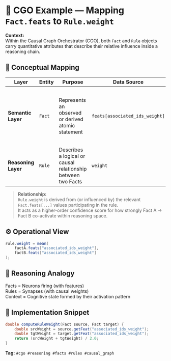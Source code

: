 # 🧠 CGO Example — Mapping `Fact.feats` to `Rule.weight`
**Context:**  
Within the Causal Graph Orchestrator (CGO), both `Fact` and `Rule` objects carry quantitative attributes that describe their relative influence inside a reasoning chain.

## 🧩 Conceptual Mapping
| Layer | Entity | Purpose | Data Source | Notes |
|--------|---------|----------|--------------|-------|
| **Semantic Layer** | `Fact` | Represents an observed or derived atomic statement | `feats[associated_ids_weight]` | Vector-level contextual relevance — derived from embeddings or attention scores |
| **Reasoning Layer** | `Rule` | Describes a logical or causal relationship between two Facts | `weight` | Quantifies the causal strength between the linked Facts |

> **Relationship:**  
> `Rule.weight` is derived from (or influenced by) the relevant `Fact.feats[...]` values participating in the rule.  
> It acts as a higher-order confidence score for how strongly Fact A → Fact B co-activate within reasoning space.

## ⚙️ Operational View
```java
rule.weight = mean(
    factA.feats["associated_ids_weight"],
    factB.feats["associated_ids_weight"]
);
```

## 🧠 Reasoning Analogy
Facts = Neurons firing (with features)  
Rules = Synapses (with causal weights)  
Context = Cognitive state formed by their activation pattern

## 🧰 Implementation Snippet
```java
double computeRuleWeight(Fact source, Fact target) {
    double srcWeight = source.getFeat("associated_ids_weight");
    double tgtWeight = target.getFeat("associated_ids_weight");
    return (srcWeight + tgtWeight) / 2.0;
}
```

**Tag:** `#cgo #reasoning #facts #rules #causal_graph`
